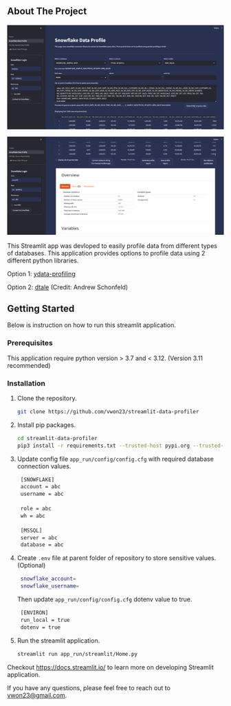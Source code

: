 <!-- ABOUT THE PROJECT -->
## About The Project
####
![Alt text](images/example.png)

![Alt text](images/example2.png)

This Streamlit app was devloped to easily profile data from different types of databases. This application provides options to profile data using 2 different python libraries.

Option 1: [ydata-profiling](https://github.com/ydataai/ydata-profiling)

Option 2: [dtale](https://github.com/man-group/dtale) (Credit: Andrew Schonfeld)

<!-- GETTING STARTED -->
## Getting Started

Below is instruction on how to run this streamlit application.

### Prerequisites

This application require python version > 3.7 and < 3.12. (Version 3.11 recommended)

### Installation

1. Clone the repository.
   ```sh
   git clone https://github.com/vwon23/streamlit-data-profiler
   ```

2. Install pip packages.
   ```sh
   cd streamlit-data-profiler
   pip3 install -r requirements.txt --trusted-host pypi.org --trusted-host pypi.python.org --trusted-host files.pythonhosted.org
   ```

3. Update config file `app_run/config/config.cfg` with required database connection values.
   ```sh
    [SNOWFLAKE]
    account = abc
    username = abc

    role = abc
    wh = abc

    [MSSQL]
    server = abc
    database = abc
   ```

4. Create `.env` file at parent folder of repository to store sensitive values. (Optional)
   ```sh
    snowflake_account=
    snowflake_username=
   ```
   Then update `app_run/config/config.cfg` dotenv value to true.
   ```sh
    [ENVIRON]
    run_local = true
    dotenv = true
   ```

5. Run the streamlit application.
   ```sh
   streamlit run app_run/streamlit/Home.py
   ```

Checkout https://docs.streamlit.io/ to learn more on developing Streamlit application.

If you have any questions, please feel free to reach out to vwon23@gmail.com.
